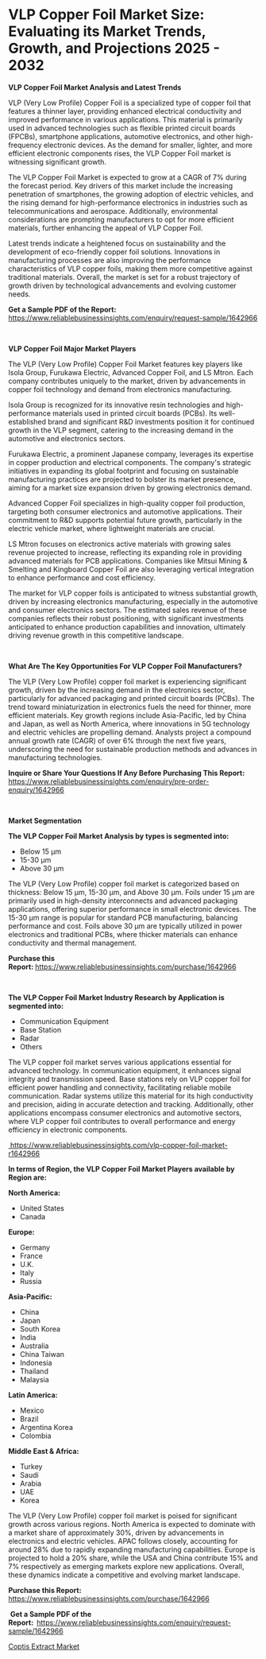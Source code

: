 <p><h1>VLP Copper Foil Market Size: Evaluating its Market Trends, Growth, and Projections 2025 - 2032</h1></p><p><strong>VLP Copper Foil Market Analysis and Latest Trends</strong></p>
<p><p>VLP (Very Low Profile) Copper Foil is a specialized type of copper foil that features a thinner layer, providing enhanced electrical conductivity and improved performance in various applications. This material is primarily used in advanced technologies such as flexible printed circuit boards (FPCBs), smartphone applications, automotive electronics, and other high-frequency electronic devices. As the demand for smaller, lighter, and more efficient electronic components rises, the VLP Copper Foil market is witnessing significant growth.</p><p>The VLP Copper Foil Market is expected to grow at a CAGR of 7% during the forecast period. Key drivers of this market include the increasing penetration of smartphones, the growing adoption of electric vehicles, and the rising demand for high-performance electronics in industries such as telecommunications and aerospace. Additionally, environmental considerations are prompting manufacturers to opt for more efficient materials, further enhancing the appeal of VLP Copper Foil. </p><p>Latest trends indicate a heightened focus on sustainability and the development of eco-friendly copper foil solutions. Innovations in manufacturing processes are also improving the performance characteristics of VLP copper foils, making them more competitive against traditional materials. Overall, the market is set for a robust trajectory of growth driven by technological advancements and evolving customer needs.</p></p>
<p><strong>Get a Sample PDF of the Report:&nbsp;</strong> <a href="https://www.reliablebusinessinsights.com/enquiry/request-sample/1642966?utm_campaign=2983&utm_medium=2&utm_source=Github&utm_content=ia&utm_term=01042025&utm_id=vlp-copper-foil">https://www.reliablebusinessinsights.com/enquiry/request-sample/1642966</a></p>
<p>&nbsp;</p>
<p><strong>VLP Copper Foil Major Market Players</strong></p>
<p><p>The VLP (Very Low Profile) Copper Foil Market features key players like Isola Group, Furukawa Electric, Advanced Copper Foil, and LS Mtron. Each company contributes uniquely to the market, driven by advancements in copper foil technology and demand from electronics manufacturing.</p><p>Isola Group is recognized for its innovative resin technologies and high-performance materials used in printed circuit boards (PCBs). Its well-established brand and significant R&D investments position it for continued growth in the VLP segment, catering to the increasing demand in the automotive and electronics sectors.</p><p>Furukawa Electric, a prominent Japanese company, leverages its expertise in copper production and electrical components. The company's strategic initiatives in expanding its global footprint and focusing on sustainable manufacturing practices are projected to bolster its market presence, aiming for a market size expansion driven by growing electronics demand.</p><p>Advanced Copper Foil specializes in high-quality copper foil production, targeting both consumer electronics and automotive applications. Their commitment to R&D supports potential future growth, particularly in the electric vehicle market, where lightweight materials are crucial.</p><p>LS Mtron focuses on electronics active materials with growing sales revenue projected to increase, reflecting its expanding role in providing advanced materials for PCB applications. Companies like Mitsui Mining & Smelting and Kingboard Copper Foil are also leveraging vertical integration to enhance performance and cost efficiency.</p><p>The market for VLP copper foils is anticipated to witness substantial growth, driven by increasing electronics manufacturing, especially in the automotive and consumer electronics sectors. The estimated sales revenue of these companies reflects their robust positioning, with significant investments anticipated to enhance production capabilities and innovation, ultimately driving revenue growth in this competitive landscape.</p></p>
<p>&nbsp;</p>
<p><strong>What Are The Key Opportunities For VLP Copper Foil Manufacturers?</strong></p>
<p><p>The VLP (Very Low Profile) copper foil market is experiencing significant growth, driven by the increasing demand in the electronics sector, particularly for advanced packaging and printed circuit boards (PCBs). The trend toward miniaturization in electronics fuels the need for thinner, more efficient materials. Key growth regions include Asia-Pacific, led by China and Japan, as well as North America, where innovations in 5G technology and electric vehicles are propelling demand. Analysts project a compound annual growth rate (CAGR) of over 6% through the next five years, underscoring the need for sustainable production methods and advances in manufacturing technologies.</p></p>
<p><strong>Inquire or Share Your Questions If Any Before Purchasing This Report:</strong> <a href="https://www.reliablebusinessinsights.com/enquiry/pre-order-enquiry/1642966?utm_campaign=2983&utm_medium=2&utm_source=Github&utm_content=ia&utm_term=01042025&utm_id=vlp-copper-foil">https://www.reliablebusinessinsights.com/enquiry/pre-order-enquiry/1642966</a></p>
<p>&nbsp;</p>
<p><strong>Market Segmentation</strong></p>
<p><strong>The VLP Copper Foil Market Analysis by types is segmented into:</strong></p>
<p><ul><li>Below 15 μm</li><li>15-30 μm</li><li>Above 30 μm</li></ul></p>
<p><p>The VLP (Very Low Profile) copper foil market is categorized based on thickness: Below 15 μm, 15-30 μm, and Above 30 μm. Foils under 15 μm are primarily used in high-density interconnects and advanced packaging applications, offering superior performance in small electronic devices. The 15-30 μm range is popular for standard PCB manufacturing, balancing performance and cost. Foils above 30 μm are typically utilized in power electronics and traditional PCBs, where thicker materials can enhance conductivity and thermal management.</p></p>
<p><strong>Purchase this Report:&nbsp;</strong><a href="https://www.reliablebusinessinsights.com/purchase/1642966?utm_campaign=2983&utm_medium=2&utm_source=Github&utm_content=ia&utm_term=01042025&utm_id=vlp-copper-foil">https://www.reliablebusinessinsights.com/purchase/1642966</a></p>
<p>&nbsp;</p>
<p><strong>The VLP Copper Foil Market Industry Research by Application is segmented into:</strong></p>
<p><ul><li>Communication Equipment</li><li>Base Station</li><li>Radar</li><li>Others</li></ul></p>
<p><p>The VLP copper foil market serves various applications essential for advanced technology. In communication equipment, it enhances signal integrity and transmission speed. Base stations rely on VLP copper foil for efficient power handling and connectivity, facilitating reliable mobile communication. Radar systems utilize this material for its high conductivity and precision, aiding in accurate detection and tracking. Additionally, other applications encompass consumer electronics and automotive sectors, where VLP copper foil contributes to overall performance and energy efficiency in electronic components.</p></p>
<p><a href="https://www.reliablebusinessinsights.com/vlp-copper-foil-market-r1642966?utm_campaign=2983&utm_medium=2&utm_source=Github&utm_content=ia&utm_term=01042025&utm_id=vlp-copper-foil">&nbsp;https://www.reliablebusinessinsights.com/vlp-copper-foil-market-r1642966</a></p>
<p><strong>In terms of Region, the VLP Copper Foil Market Players available by Region are:</strong></p>
<p>
    <p> <strong> North America: </strong>
        <ul>
            <li>United States</li>
            <li>Canada</li>
        </ul>
        </p> 
    <p> <strong> Europe: </strong>
        <ul>
            <li>Germany</li>
            <li>France</li>
            <li>U.K.</li>
            <li>Italy</li>
            <li>Russia</li>
        </ul>
        </p> 
    <p> <strong> Asia-Pacific: </strong>
        <ul>
            <li>China</li>
            <li>Japan</li>
            <li>South Korea</li>
            <li>India</li>
            <li>Australia</li>
            <li>China Taiwan</li>
            <li>Indonesia</li>
            <li>Thailand</li>
            <li>Malaysia</li>
        </ul>
        </p> 
    <p> <strong> Latin America: </strong>
        <ul>
            <li>Mexico</li>
            <li>Brazil</li>
            <li>Argentina Korea</li>
            <li>Colombia</li>
        </ul>
        </p> 
    <p> <strong> Middle East & Africa: </strong>
        <ul>
            <li>Turkey</li>
            <li>Saudi</li>
            <li>Arabia</li>
            <li>UAE</li>
            <li>Korea</li>
        </ul>
    </p>
    </p>
<p><p>The VLP (Very Low Profile) copper foil market is poised for significant growth across various regions. North America is expected to dominate with a market share of approximately 30%, driven by advancements in electronics and electric vehicles. APAC follows closely, accounting for around 28% due to rapidly expanding manufacturing capabilities. Europe is projected to hold a 20% share, while the USA and China contribute 15% and 7% respectively as emerging markets explore new applications. Overall, these dynamics indicate a competitive and evolving market landscape.</p></p>
<p><strong>Purchase this Report: </strong><a href="https://www.reliablebusinessinsights.com/purchase/1642966?utm_campaign=2983&utm_medium=2&utm_source=Github&utm_content=ia&utm_term=01042025&utm_id=vlp-copper-foil">https://www.reliablebusinessinsights.com/purchase/1642966</a></p>
<p>&nbsp;<strong>Get a Sample PDF of the Report:&nbsp;&nbsp;</strong><a href="https://www.reliablebusinessinsights.com/enquiry/request-sample/1642966?utm_campaign=2983&utm_medium=2&utm_source=Github&utm_content=ia&utm_term=01042025&utm_id=vlp-copper-foil">https://www.reliablebusinessinsights.com/enquiry/request-sample/1642966</a></p>
<p><strong></strong></p>
<p><p><a href="https://github.com/hunanuzmez/Market-Research-Report-List-1/blob/main/coptis-extract-market.md?utm_campaign=2983&utm_medium=2&utm_source=Github&utm_content=ia&utm_term=01042025&utm_id=vlp-copper-foil">Coptis Extract Market</a></p></p>